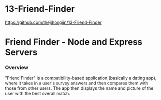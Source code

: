# 13-Friend-Finder
https://github.com/thejihongjin/13-Friend-Finder

# Friend Finder - Node and Express Servers
### Overview
"Friend Finder" is a compatibility-based application (basically a dating app), where it takes in a user's survey answers and then compares them with those from other users. The app then displays the name and picture of the user with the best overall match.